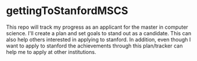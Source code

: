 # gettingToStanfordMSCS
This repo will track my progress as an applicant for the master in computer science. I'll create a plan and set goals to stand out as a candidate. This can also help others interested in applying to stanford. In addition, even though I want to apply to stanford the achievements through this plan/tracker can help me to apply at other institutions.
